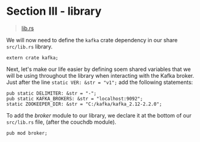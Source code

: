 # Section III - library

> [lib.rs](https://github.com/dsietz/rust-daas/blob/master/src/lib.rs)

We will now need to define the `kafka` crate dependency in our share `src/lib.rs` library.

```text
extern crate kafka;
```

Next, let's make our life easier by defining soem shared variables that we will be using throughout the library when interacting with the Kafka broker. Just after the line `static VER: &str = "v1";` add the following statements:

```text
pub static DELIMITER: &str = "-";
pub static KAFKA_BROKERS: &str = "localhost:9092";
static ZOOKEEPER_DIR: &str = "C:/kafka/kafka_2.12-2.2.0";
```

To add the _broker_ module to our library, we declare it at the bottom of our `src/lib.rs` file, \(after the couchdb module\).

```text
pub mod broker;
```

